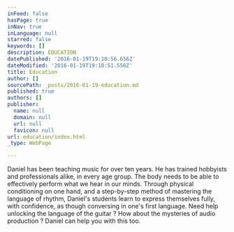 ```yaml
---
inFeed: false
hasPage: true
inNav: true
inLanguage: null
starred: false
keywords: []
description: EDUCATION
datePublished: '2016-01-19T19:10:56.656Z'
dateModified: '2016-01-19T19:10:51.556Z'
title: Education
author: []
sourcePath: _posts/2016-01-19-education.md
published: true
authors: []
publisher:
  name: null
  domain: null
  url: null
  favicon: null
url: education/index.html
_type: WebPage

---
```

Daniel has been teaching music for over ten years.  He has trained hobbyists and professionals alike, in every age group.  The body needs to be able to effectively perform what we hear in our minds.  Through physical conditioning on one hand, and a step-by-step method of mastering the language of rhythm, Daniel's students learn to express themselves fully, with confidence, as though conversing in one's first language. Need help unlocking the language of the guitar ? How about the mysteries of audio production ? Daniel can help you with this too.